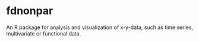 fdnonpar
========

An R package for analysis and visualization of x-y-data, such as time series, 
multivariate or functional data.

